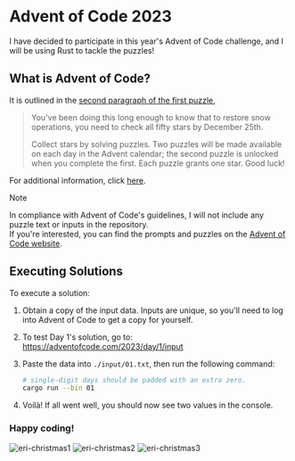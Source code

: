 # Advent of Code 2023

I have decided to participate in this year's Advent of Code challenge,
and I will be using Rust to tackle the puzzles!

## What is Advent of Code?

It is outlined in the
[second paragraph of the first puzzle](https://adventofcode.com/2023/day/1),

> You've been doing this long enough to know that to restore snow operations,
> you need to check all fifty stars by December 25th.
>
> Collect stars by solving puzzles. Two puzzles will be made available
> on each day in the Advent calendar; the second puzzle is unlocked
> when you complete the first. Each puzzle grants one star. Good luck!

For additional information, click [here](https://adventofcode.com/2023/about).

> [!NOTE]
> In compliance with Advent of Code's guidelines, I will not include any
> puzzle text or inputs in the repository.<br>
> If you're interested, you can find the prompts and puzzles on the
> [Advent of Code website](https://adventofcode.com/2023).

## Executing Solutions

To execute a solution:

1. Obtain a copy of the input data. Inputs are unique, so you'll need
to log into Advent of Code to get a copy for yourself.
1. To test Day 1's solution, go to: <https://adventofcode.com/2023/day/1/input>
1. Paste the data into `./input/01.txt`, then run the following command:

    ```bash
    # single-digit days should be padded with an extra zero.
    cargo run --bin 01
    ```

1. Voilà! If all went well, you should now see two values in the console.

### Happy coding!

<img
  src="https://64.media.tumblr.com/3ec0e0a88e55f9d439b517abb5d089ca/641c881f09849c1f-2d/s250x250_c1/d67d3017b4f1a19e17df0d8cd9162233fbe7811b.gifv"
  alt="eri-christmas1"
/>
<img
  src="https://64.media.tumblr.com/a7ef7309adc2a017b7ae89cc06fe6e92/641c881f09849c1f-9f/s250x250_c1/c590a7a12c7192533df539e67e1c2b9999640e03.gifv"
  alt="eri-christmas2"
/>
<img
  src="https://64.media.tumblr.com/ff81fc4b68929b9e83633db0297c068b/641c881f09849c1f-83/s250x250_c1/732a35400757bd61774a45140b4a968e63e2afea.gifv"
  alt="eri-christmas3"
/>
